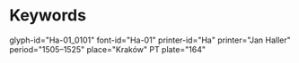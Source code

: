 # Keywords
glyph-id="Ha-01_0101"
font-id="Ha-01"
printer-id="Ha"
printer="Jan Haller"
period="1505–1525"
place="Kraków"
PT plate="164"
